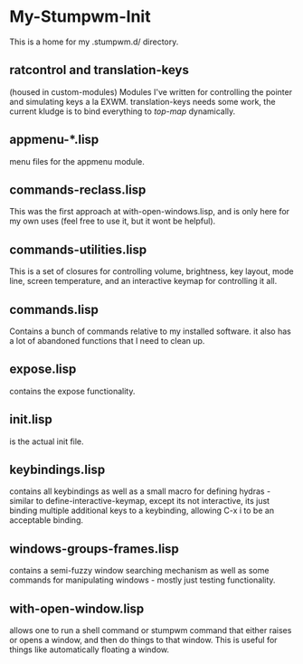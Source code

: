 # My-Stumpwm-Init #

This is a home for my .stumpwm.d/ directory.

## ratcontrol and translation-keys ##
(housed in custom-modules) Modules I've written for controlling the pointer and simulating keys a la EXWM. translation-keys needs some work, the current kludge is to bind everything to *top-map* dynamically.

## appmenu-*.lisp ##
menu files for the appmenu module.

## commands-reclass.lisp ##
This was the first approach at with-open-windows.lisp, and is only here for my own uses (feel free to use it, but it wont be helpful).

## commands-utilities.lisp ##
This is a set of closures for controlling volume, brightness, key layout, mode line, screen temperature, and an interactive keymap for controlling it all.

## commands.lisp ##
Contains a bunch of commands relative to my installed software. it also has a lot of abandoned functions that I need to clean up.

## expose.lisp ##
contains the expose functionality.

## init.lisp ##
is the actual init file.

## keybindings.lisp ##
contains all keybindings as well as a small macro for defining hydras - similar to define-interactive-keymap, except its not interactive, its just binding multiple additional keys to a keybinding, allowing C-x i to be an acceptable binding.

## windows-groups-frames.lisp ##
contains a semi-fuzzy window searching mechanism as well as some commands for manipulating windows - mostly just testing functionality.

## with-open-window.lisp ##
allows one to run a shell command or stumpwm command that either raises or opens a window, and then do things to that window. This is useful for things like automatically floating a window. 